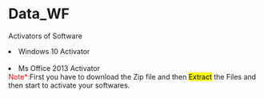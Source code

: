 # Data_WF
Activators of Software<br>
<li>Windows 10 Activator</li></br>
<li>Ms Office 2013 Activator</li>
<font color="red">Note*:</font><span>First you have to download the Zip file and then <mark>Extract</mark> the Files and then start to activate your softwares.</span>
